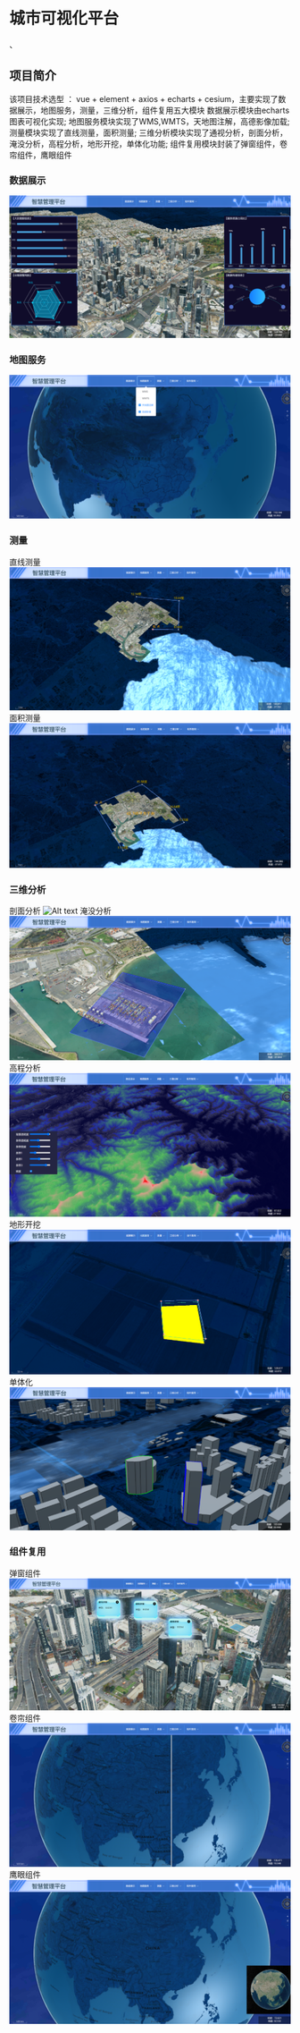 # 城市可视化平台
、
## 项目简介
该项目技术选型 ： vue + element + axios + echarts + cesium，主要实现了数据展示，地图服务，测量，三维分析，组件复用五大模块
数据展示模块由echarts图表可视化实现;
地图服务模块实现了WMS,WMTS，天地图注解，高德影像加载;
测量模块实现了直线测量，面积测量;
三维分析模块实现了通视分析，剖面分析，淹没分析，高程分析，地形开挖，单体化功能;
组件复用模块封装了弹窗组件，卷帘组件，鹰眼组件


### 数据展示
![alt text](<mdImg/屏幕截图 2024-01-19 102033.png>)

### 地图服务
![alt text](<mdImg/屏幕截图 2024-01-20 164549.png>)

### 测量
直线测量
![Alt text](<mdImg/屏幕截图 2024-01-19 102954.png>)
面积测量
![Alt text](<mdImg/屏幕截图 2024-01-19 103239.png>)

### 三维分析
剖面分析
![Alt text](<mdImg/屏幕截图 2024-01-19 103551.png>)
淹没分析
![Alt text](<mdImg/屏幕截图 2024-01-19 103631.png>)
高程分析
![Alt text](<mdImg/屏幕截图 2024-01-19 104340.png>)
地形开挖
![Alt text](<mdImg/屏幕截图 2024-01-19 105220.png>)
单体化
![Alt text](<mdImg/屏幕截图 2024-01-19 105555.png>)

### 组件复用
弹窗组件
![alt text](mdImg/image.png)
卷帘组件
![Alt text](<mdImg/屏幕截图 2024-01-19 104120.png>)
鹰眼组件
![Alt text](<mdImg/屏幕截图 2024-01-19 104139.png>)
